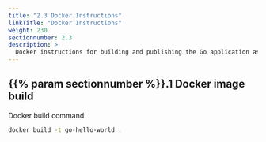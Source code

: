 ```yaml
---
title: "2.3 Docker Instructions"
linkTitle: "Docker Instructions"
weight: 230
sectionnumber: 2.3
description: >
  Docker instructions for building and publishing the Go application as container image.
---
```



## {{% param sectionnumber %}}.1 Docker image build

Docker build command:

```bash
docker build -t go-hello-world .
```
